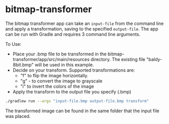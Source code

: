 # bitmap-transformer

The bitmap transformer app can take an `input-file` from the command line and apply a transformation, saving to the specified `output-file`. The app can be run with Gradle and requires 3 command line arguments.

To Use:
- Place your .bmp file to be transformed in the bitmap-transformer/app/src/main/resources directory. The existing file "baldy-8bit.bmp" will be used in this example.
- Decide on your transform. Supported transformations are:
  - "f" to flip the image horizontally.
  - "g" - to convert the image to grayscale
  - "i" to invert the colors of the image
- Apply the transform to the output file you specify (.bmp)
```bash
./gradlew run --args "input-file.bmp output-file.bmp transform"
```
The transformed image can be found in the same folder that the input file was placed.
